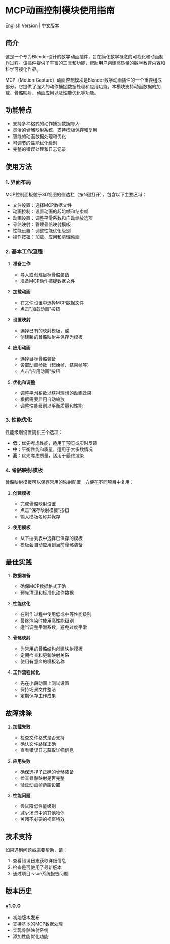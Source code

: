 # MCP动画控制模块使用指南

[English Version](mcp_user_guide_en.md) | [中文版本](mcp_user_guide.md)

## 简介

这是一个专为Blender设计的数学动画插件，旨在简化数学概念的可视化和动画制作过程。该插件提供了丰富的工具和功能，帮助用户创建高质量的数学教育内容和科学可视化作品。

MCP（Motion Capture）动画控制模块是Blender数学动画插件的一个重要组成部分，它提供了强大的动作捕捉数据处理和应用功能。本模块支持动画数据的加载、骨骼映射、动画应用以及性能优化等功能。

## 功能特点

- 支持多种格式的动作捕捉数据导入
- 灵活的骨骼映射系统，支持模板保存和复用
- 智能的动画数据处理和优化
- 可调节的性能优化级别
- 完整的错误处理和日志记录

## 使用方法

### 1. 界面布局

MCP控制面板位于3D视图的侧边栏（按N键打开），包含以下主要区域：

- 文件设置：选择MCP数据文件
- 动画控制：设置动画的起始帧和结束帧
- 动画设置：调整平滑系数和自动缩放选项
- 骨骼映射：管理骨骼映射模板
- 性能设置：调整性能优化级别
- 操作按钮：加载、应用和清理动画

### 2. 基本工作流程

1. **准备工作**
   - 导入或创建目标骨骼装备
   - 准备MCP动作捕捉数据文件

2. **加载动画**
   - 在文件设置中选择MCP数据文件
   - 点击"加载动画"按钮

3. **设置映射**
   - 选择已有的映射模板，或
   - 创建新的骨骼映射并保存为模板

4. **应用动画**
   - 选择目标骨骼装备
   - 设置动画参数（起始帧、结束帧等）
   - 点击"应用动画"按钮

5. **优化和调整**
   - 调整平滑系数以获得理想的动画效果
   - 根据需要启用自动缩放
   - 调整性能级别以平衡质量和性能

### 3. 性能优化

性能级别设置提供三个选项：

- **低**：优先考虑性能，适用于预览或实时反馈
- **中**：平衡性能和质量，适用于大多数情况
- **高**：优先考虑质量，适用于最终渲染

### 4. 骨骼映射模板

骨骼映射模板可以保存常用的映射配置，方便在不同项目中复用：

1. **创建模板**
   - 完成骨骼映射设置
   - 点击"保存映射模板"按钮
   - 输入模板名称并保存

2. **使用模板**
   - 从下拉列表中选择已保存的模板
   - 模板会自动应用到当前骨骼装备

## 最佳实践

1. **数据准备**
   - 确保MCP数据格式正确
   - 预先清理和标准化动作数据

2. **性能优化**
   - 在制作过程中使用低或中等性能级别
   - 最终渲染时使用高性能级别
   - 适当调整平滑系数，避免过度平滑

3. **骨骼映射**
   - 为常用的骨骼结构创建映射模板
   - 定期检查和更新映射关系
   - 使用有意义的模板名称

4. **工作流程优化**
   - 先在小段动画上测试设置
   - 保持场景文件整洁
   - 定期保存工作成果

## 故障排除

1. **加载失败**
   - 检查文件格式是否支持
   - 确认文件路径正确
   - 查看错误日志获取详细信息

2. **应用失败**
   - 确保选择了正确的骨骼装备
   - 检查骨骼映射是否完整
   - 验证动画帧范围设置

3. **性能问题**
   - 尝试降低性能级别
   - 减少场景中的其他物体
   - 关闭不必要的视窗特效

## 技术支持

如果遇到问题或需要帮助，请：

1. 查看错误日志获取详细信息
2. 检查是否使用了最新版本
3. 通过项目Issue系统报告问题

## 版本历史

### v1.0.0
- 初始版本发布
- 支持基本的MCP数据处理
- 实现骨骼映射系统
- 添加性能优化功能
